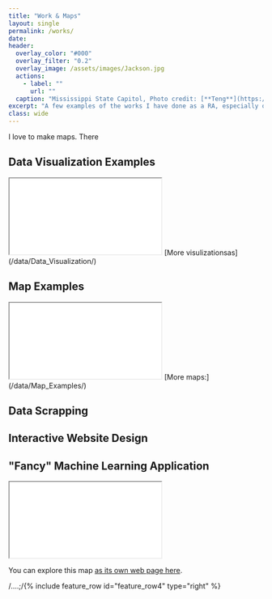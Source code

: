 ```yaml
---
title: "Work & Maps"
layout: single
permalink: /works/
date:
header:
  overlay_color: "#000"
  overlay_filter: "0.2"
  overlay_image: /assets/images/Jackson.jpg
  actions:
    - label: ""
      url: ""
  caption: "Mississippi State Capitol, Photo credit: [**Teng**](https://stormocean.github.io)"
excerpt: "A few examples of the works I have done as a RA, especially on data visualization:"
class: wide
---
```

I love to make maps. There 
## Data Visualization Examples
<iframe src="/assets/images/res/Indices1_min_distance.png"></iframe>
[More visulizationsas](/data/Data_Visualization/)

## Map Examples
<iframe src="/assets/maps/east_java_anim/East_Java3js.html"></iframe>
[More maps:](/data/Map_Examples/)

## Data Scrapping



## Interactive Website Design



## "Fancy" Machine Learning Application

<iframe src="/assets/maps/Online-map.html" ></iframe>

You can explore this map [as its own web page here](/assets/maps/Online-map.html).

/....;/{% include feature_row id="feature_row4" type="right" %}